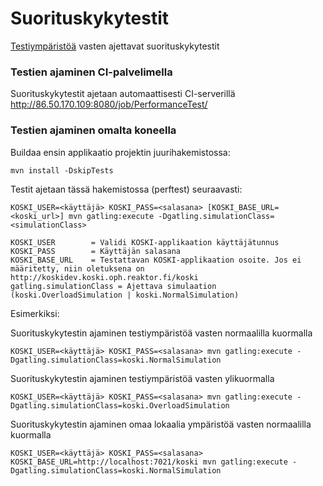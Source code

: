 # Suorituskykytestit

[Testiympäristöä](http://koskidev.koski.oph.reaktor.fi/koski/) vasten ajettavat suorituskykytestit

### Testien ajaminen CI-palvelimella

Suorituskykytestit ajetaan automaattisesti CI-serverillä http://86.50.170.109:8080/job/PerformanceTest/

### Testien ajaminen omalta koneella

Buildaa ensin applikaatio projektin juurihakemistossa:

    mvn install -DskipTests

Testit ajetaan tässä hakemistossa (perftest) seuraavasti:

    KOSKI_USER=<käyttäjä> KOSKI_PASS=<salasana> [KOSKI_BASE_URL=<koski_url>] mvn gatling:execute -Dgatling.simulationClass=<simulationClass>

<!-- br -->

    KOSKI_USER        = Validi KOSKI-applikaation käyttäjätunnus
    KOSKI_PASS        = Käyttäjän salasana
    KOSKI_BASE_URL    = Testattavan KOSKI-applikaation osoite. Jos ei määritetty, niin oletuksena on http://koskidev.koski.oph.reaktor.fi/koski
    gatling.simulationClass = Ajettava simulaation (koski.OverloadSimulation | koski.NormalSimulation)
    

Esimerkiksi:

Suorituskykytestin ajaminen testiympäristöä vasten normaalilla kuormalla

    KOSKI_USER=<käyttäjä> KOSKI_PASS=<salasana> mvn gatling:execute -Dgatling.simulationClass=koski.NormalSimulation
    
Suorituskykytestin ajaminen testiympäristöä vasten ylikuormalla

    KOSKI_USER=<käyttäjä> KOSKI_PASS=<salasana> mvn gatling:execute -Dgatling.simulationClass=koski.OverloadSimulation
    
Suorituskykytestin ajaminen omaa lokaalia ympäristöä vasten normaalilla kuormalla
    
    KOSKI_USER=<käyttäjä> KOSKI_PASS=<salasana> KOSKI_BASE_URL=http://localhost:7021/koski mvn gatling:execute -Dgatling.simulationClass=koski.NormalSimulation